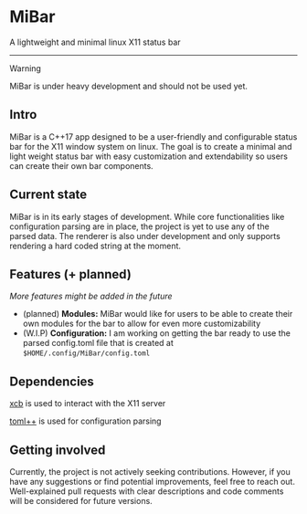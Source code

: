 # MiBar

A lightweight and minimal linux X11 status bar

---

> [!WARNING]
>
> MiBar is under heavy development and should not be used yet.

## Intro
MiBar is a C++17 app designed to be a user-friendly and configurable status bar for the X11 window system on linux. The goal is to create a minimal and light weight status bar with easy customization and extendability so users can create their own bar components.

## Current state
MiBar is in its early stages of development. While core functionalities like configuration parsing are in place, the project is yet to use any of the parsed data. The renderer is also under development and only supports rendering a hard coded string at the moment.

## Features (+ planned)

*More features might be added in the future*

* (planned) **Modules:** MiBar would like for users to be able to create their own modules for the bar to allow for even more customizability
* (W.I.P) **Configuration:** I am working on getting the bar ready to use the parsed config.toml file that is created at ```$HOME/.config/MiBar/config.toml```

## Dependencies
[xcb](https://xcb.freedesktop.org/) is used to interact with the X11 server

[toml++](https://marzer.github.io/tomlplusplus/) is used for configuration parsing

## Getting involved

Currently, the project is not actively seeking contributions. However, if you have any suggestions or find potential improvements, feel free to reach out. Well-explained pull requests with clear descriptions and code comments will be considered for future versions.